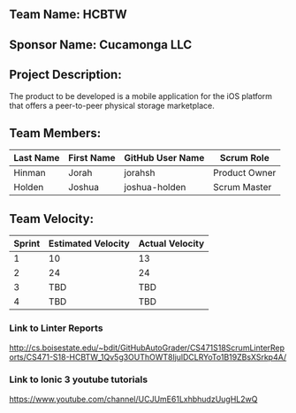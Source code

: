 ## Team Name: HCBTW

## Sponsor Name: Cucamonga LLC

## Project Description:
The product to be developed is a mobile application for the iOS
platform that offers a peer-to-peer physical storage marketplace.

## Team Members:

Last Name       | First Name      | GitHub User Name     | Scrum Role
--------------- | --------------- | -------------------- | ---------------
Hinman          | Jorah           | jorahsh              | Product Owner
Holden          | Joshua          | joshua-holden        | Scrum Master


## Team Velocity:

Sprint | Estimated Velocity | Actual Velocity
------ | ------------------ | ---------------
1      | 10                 | 13
2      | 24                 | 24
3      | TBD                | TBD
4      | TBD                | TBD

### Link to Linter Reports
http://cs.boisestate.edu/~bdit/GitHubAutoGrader/CS471S18ScrumLinterReports/CS471-S18-HCBTW_1Qv5g3OUThOWT8ljulDCLRYoTo1B19ZBsXSrkp4A/

### Link to Ionic 3 youtube tutorials
https://www.youtube.com/channel/UCJUmE61LxhbhudzUugHL2wQ
